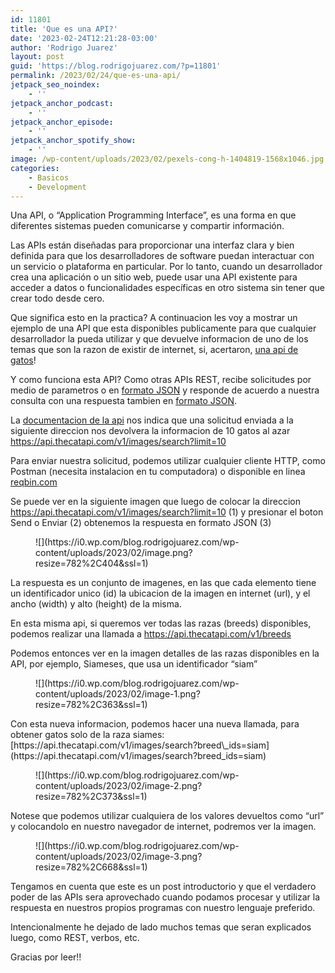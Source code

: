 ```yaml
---
id: 11801
title: 'Que es una API?'
date: '2023-02-24T12:21:28-03:00'
author: 'Rodrigo Juarez'
layout: post
guid: 'https://blog.rodrigojuarez.com/?p=11801'
permalink: /2023/02/24/que-es-una-api/
jetpack_seo_noindex:
    - ''
jetpack_anchor_podcast:
    - ''
jetpack_anchor_episode:
    - ''
jetpack_anchor_spotify_show:
    - ''
image: /wp-content/uploads/2023/02/pexels-cong-h-1404819-1568x1046.jpg
categories:
    - Basicos
    - Development
---
```


Una API, o “Application Programming Interface”, es una forma en que diferentes sistemas pueden comunicarse y compartir información.

Las APIs están diseñadas para proporcionar una interfaz clara y bien definida para que los desarrolladores de software puedan interactuar con un servicio o plataforma en particular. Por lo tanto, cuando un desarrollador crea una aplicación o un sitio web, puede usar una API existente para acceder a datos o funcionalidades específicas en otro sistema sin tener que crear todo desde cero.

Que significa esto en la practica? A continuacion les voy a mostrar un ejemplo de una API que esta disponibles publicamente para que cualquier desarrollador la pueda utilizar y que devuelve informacion de uno de los temas que son la razon de existir de internet, si, acertaron, [una api de gatos](https://thecatapi.com/)!

Y como funciona esta API? Como otras APIs REST, recibe solicitudes por medio de parametros o en [formato JSON](https://blog.rodrigojuarez.com/2023/02/24/que-es-json/) y responde de acuerdo a nuestra consulta con una respuesta tambien en [formato JSON](https://blog.rodrigojuarez.com/2023/02/24/que-es-json/).

La [documentacion de la api](https://developers.thecatapi.com/) nos indica que una solicitud enviada a la siguiente direccion nos devolvera la informacion de 10 gatos al azar <https://api.thecatapi.com/v1/images/search?limit=10>

Para enviar nuestra solicitud, podemos utilizar cualquier cliente HTTP, como Postman (necesita instalacion en tu computadora) o disponible en linea [reqbin.com](https://reqbin.com/)

Se puede ver en la siguiente imagen que luego de colocar la direccion <https://api.thecatapi.com/v1/images/search?limit=10> (1) y presionar el boton Send o Enviar (2) obtenemos la respuesta en formato JSON (3)

<figure class="wp-block-image size-large">![](https://i0.wp.com/blog.rodrigojuarez.com/wp-content/uploads/2023/02/image.png?resize=782%2C404&ssl=1)</figure>La respuesta es un conjunto de imagenes, en las que cada elemento tiene un identificador unico (id) la ubicacion de la imagen en internet (url), y el ancho (width) y alto (height) de la misma.

En esta misma api, si queremos ver todas las razas (breeds) disponibles, podemos realizar una llamada a <https://api.thecatapi.com/v1/breeds>

Podemos entonces ver en la imagen detalles de las razas disponibles en la API, por ejemplo, Siameses, que usa un identificador “siam”

<figure class="wp-block-image size-large">![](https://i0.wp.com/blog.rodrigojuarez.com/wp-content/uploads/2023/02/image-1.png?resize=782%2C363&ssl=1)</figure>Con esta nueva informacion, podemos hacer una nueva llamada, para obtener gatos solo de la raza siames: [https://api.thecatapi.com/v1/images/search?breed\_ids=siam](https://api.thecatapi.com/v1/images/search?breed_ids=siam)

<figure class="wp-block-image size-large">![](https://i0.wp.com/blog.rodrigojuarez.com/wp-content/uploads/2023/02/image-2.png?resize=782%2C373&ssl=1)</figure>Notese que podemos utilizar cualquiera de los valores devueltos como “url” y colocandolo en nuestro navegador de internet, podremos ver la imagen.

<figure class="wp-block-image size-large">![](https://i0.wp.com/blog.rodrigojuarez.com/wp-content/uploads/2023/02/image-3.png?resize=782%2C668&ssl=1)</figure>Tengamos en cuenta que este es un post introductorio y que el verdadero poder de las APIs sera aprovechado cuando podamos procesar y utilizar la respuesta en nuestros propios programas con nuestro lenguaje preferido.

Intencionalmente he dejado de lado muchos temas que seran explicados luego, como REST, verbos, etc.

Gracias por leer!!